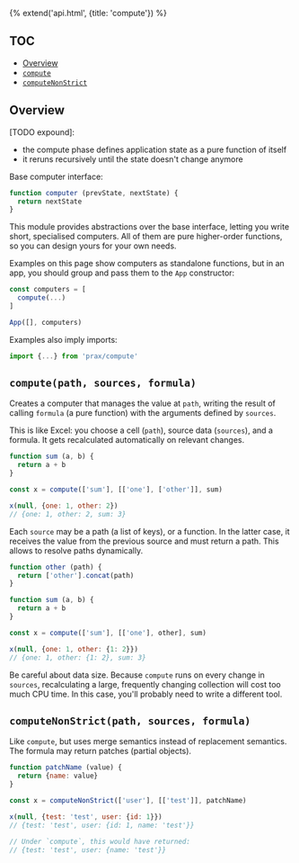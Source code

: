 {% extend('api.html', {title: 'compute'}) %}

## TOC

* [Overview]({{url(path)}}/#overview)
* [`compute`]({{url(path)}}/#-compute-path-sources-formula-)
* [`computeNonStrict`]({{url(path)}}/#-computenonstrict-path-sources-formula-)

## Overview

[TODO expound]:

* the compute phase defines application state as a pure function of itself
* it reruns recursively until the state doesn't change anymore

Base computer interface:

```js
function computer (prevState, nextState) {
  return nextState
}
```

This module provides abstractions over the base interface, letting you write
short, specialised computers. All of them are pure higher-order functions, so
you can design yours for your own needs.

Examples on this page show computers as standalone functions, but in an app, you
should group and pass them to the `App` constructor:

```js
const computers = [
  compute(...)
]

App([], computers)
```

Examples also imply imports:

```js
import {...} from 'prax/compute'
```

## `compute(path, sources, formula)`

Creates a computer that manages the value at `path`, writing the result of
calling `formula` (a pure function) with the arguments defined by `sources`.

This is like Excel: you choose a cell (`path`), source data (`sources`), and a
formula. It gets recalculated automatically on relevant changes.

```js
function sum (a, b) {
  return a + b
}

const x = compute(['sum'], [['one'], ['other']], sum)

x(null, {one: 1, other: 2})
// {one: 1, other: 2, sum: 3}
```

Each `source` may be a path (a list of keys), or a function. In the latter case,
it receives the value from the previous source and must return a path. This
allows to resolve paths dynamically.

```js
function other (path) {
  return ['other'].concat(path)
}

function sum (a, b) {
  return a + b
}

const x = compute(['sum'], [['one'], other], sum)

x(null, {one: 1, other: {1: 2}})
// {one: 1, other: {1: 2}, sum: 3}
```

Be careful about data size. Because `compute` runs on every change in `sources`,
recalculating a large, frequently changing collection will cost too much CPU
time. In this case, you'll probably need to write a different tool.

## `computeNonStrict(path, sources, formula)`

Like `compute`, but uses merge semantics instead of replacement semantics.
The formula may return patches (partial objects).

```js
function patchName (value) {
  return {name: value}
}

const x = computeNonStrict(['user'], [['test']], patchName)

x(null, {test: 'test', user: {id: 1}})
// {test: 'test', user: {id: 1, name: 'test'}}

// Under `compute`, this would have returned:
// {test: 'test', user: {name: 'test'}}
```
